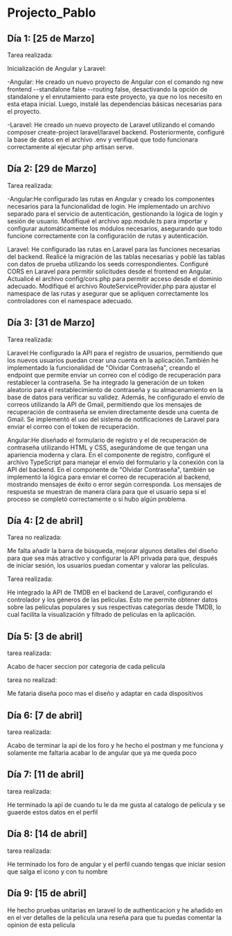 # Projecto_Pablo

## Día 1: [25 de Marzo]
Tarea realizada:

Inicialización de Angular y Laravel:

-Angular: He creado un nuevo proyecto de Angular con el comando ng new frontend --standalone false --routing false, desactivando la opción de standalone y el enrutamiento para este proyecto, ya que no los necesito en esta etapa inicial. Luego, instalé las dependencias básicas necesarias para el proyecto.

-Laravel: He creado un nuevo proyecto de Laravel utilizando el comando composer create-project laravel/laravel backend. Posteriormente, configuré la base de datos en el archivo .env y verifiqué que todo funcionara correctamente al ejecutar php artisan serve.


## Día 2: [29 de Marzo]
Tarea realizada:

-Angular:He configurado las rutas en Angular y creado los componentes necesarios para la funcionalidad de login. He implementado un archivo separado para el servicio de autenticación, gestionando la lógica de login y sesión de usuario. Modifiqué el archivo app.module.ts para importar y configurar automáticamente los módulos necesarios, asegurando que todo funcione correctamente con la configuración de rutas y autenticación.

Laravel: He configurado las rutas en Laravel para las funciones necesarias del backend. Realicé la migración de las tablas necesarias y poblé las tablas con datos de prueba utilizando los seeds correspondientes. Configuré CORS en Laravel para permitir solicitudes desde el frontend en Angular. Actualicé el archivo config/cors.php para permitir acceso desde el dominio adecuado. Modifiqué el archivo RouteServiceProvider.php para ajustar el namespace de las rutas y asegurar que se apliquen correctamente los controladores con el namespace adecuado.



## Día 3: [31 de Marzo]

Tarea realizada:

Laravel:He configurado la API para el registro de usuarios, permitiendo que los nuevos usuarios puedan crear una cuenta en la aplicación.También he implementado la funcionalidad de "Olvidar Contraseña", creando el endpoint que permite enviar un correo con el código de recuperación para restablecer la contraseña. Se ha integrado la generación de un token aleatorio para el restablecimiento de contraseña y su almacenamiento en la base de datos para verificar su validez.
Además, he configurado el envío de correos utilizando la API de Gmail, permitiendo que los mensajes de recuperación de contraseña se envíen directamente desde una cuenta de Gmail. Se implementó el uso del sistema de notificaciones de Laravel para enviar el correo con el token de recuperación.

Angular:He diseñado el formulario de registro y el de recuperación de contraseña utilizando HTML y CSS, asegurándome de que tengan una apariencia moderna y clara. En el componente de registro, configuré el archivo TypeScript para manejar el envío del formulario y la conexión con la API del backend. En el componente de "Olvidar Contraseña", también se implementó la lógica para enviar el correo de recuperación al backend, mostrando mensajes de éxito o error según corresponda. Los mensajes de respuesta se muestran de manera clara para que el usuario sepa si el proceso se completó correctamente o si hubo algún problema.



## Día 4: [2 de abril]

Tarea no realizada:

Me falta añadir la barra de búsqueda, mejorar algunos detalles del diseño para que sea más atractivo y configurar la API privada para que, después de iniciar sesión, los usuarios puedan comentar y valorar las películas.

Tarea realizada:

He integrado la API de TMDB en el backend de Laravel, configurando el controlador y los géneros de las películas. Esto me permite obtener datos sobre las películas populares y sus respectivas categorías desde TMDB, lo cual facilita la visualización y filtrado de películas en la aplicación.



## Día 5: [3 de abril]

tarea realizada:

Acabo de hacer seccion por categoria de cada pelicula


tarea no realizad:

Me fataria diseña poco mas el diseño y adaptar en cada dispositivos


## Día 6: [7 de abril]

tarea realizada:

Acabo de terminar la api de los foro y he hecho el postman y me funciona y solamente me faltaria acabar lo de angular que ya me queda poco

## Día 7: [11 de abril]

tarea realizada:

He terminado la api de cuando tu le da me gusta al catalogo de pelicula y se guaerde estos datos en el perfil


## Día 8: [14 de abril]

tarea realizada:

He terminado los foro de angular y el perfil cuando tengas que iniciar sesion que salga el icono y con tu nombre


## Día 9: [15 de abril]

He hecho pruebas unitarias en laravel lo de authenticacion y he añadido en en el ver detalles de la pelicula una reseña para que tu puedas comentar la opinion de esta pelicula